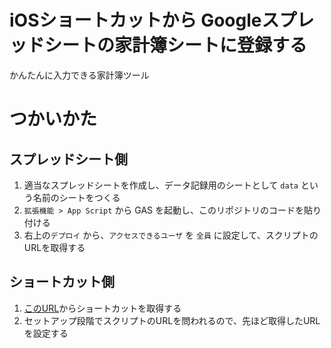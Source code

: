 # iOSショートカットから Googleスプレッドシートの家計簿シートに登録する

かんたんに入力できる家計簿ツール

# つかいかた
## スプレッドシート側
1. 適当なスプレッドシートを作成し、データ記録用のシートとして `data` という名前のシートをつくる
2. `拡張機能 > App Script` から GAS を起動し、このリポジトリのコードを貼り付ける
3. 右上の`デプロイ` から、`アクセスできるユーザ` を `全員` に設定して、スクリプトのURLを取得する

## ショートカット側
1. [このURL](https://www.icloud.com/shortcuts/d831adcb4121416eab0e9d6973f35d1b)からショートカットを取得する
2. セットアップ段階でスクリプトのURLを問われるので、先ほど取得したURLを設定する
